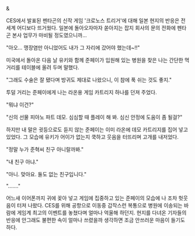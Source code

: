 & 

CES에서 발표된 펜타곤의 신작 게임 '크로노스 트리거'에 대해 일본 현지의 반응은 전세계 어디보다 뜨거웠다. 일본에 돌아오자마자 쏟아지는 잡지 회사의 문의 전화에 펜타곤 본사 업무가 마비될 정도였으니까... 

"아오... 맹장염만 아니었어도 내가 그 자리에 갔어야 했는데~!!" 

미국에서 돌아온 다음 날 유키와 함께 준페이가 입원해 있는 병원을 찾은 나는 간단한 먹거리를 테이블에 올려 두며 말했다. 

"그래도 수술은 잘 됐다며 방귀도 제대로 나왔으니, 이 참에 푹 쉬는 것도 좋지." 

투덜 거리는 준페이에게 나는 라온용 게임 카트리지 하나를 던져 주었다. 

"뭐냐 이건?" 

"신의 선물 피아노 파트 데모. 심심할 때 플레이 해 봐. 심신 안정에 도움이 좀 될걸?" 

하지만 내 말은 귓등으로도 듣지 않는 준페이는 이미 라온에 데모 카트리지를 집어 넣고 있었다. 
그 모습에 유키가 어이가 없는지 쿡하고 웃음을 터뜨리며 고개를 내저었다. 

"정말 누가 준혁씨 친구 아니랄까봐." 

"내 친구 아냐." 

"아니. 맞아요. 둘도 없는 친구입니다." 

"......." 

어느새 이어폰까지 귀에 꽂아 넣고 게임에 집중하고 있는 준페이의 모습에 나 조차 헛웃음이 터져 나왔다. 
CES를 위해 공항으로 이동중 갑작스런 복통으로 병원에 이송되는 바람에 게임계 최고의 이벤트를 놓쳤다며 얼마나 억울해 하던지. 
현지를 다녀온 기자들의 반응에 안그래도 불편한 속이 얼마나 쓰렸을까 생각하면 조금 안쓰러운 마음이 들기도 하다. 